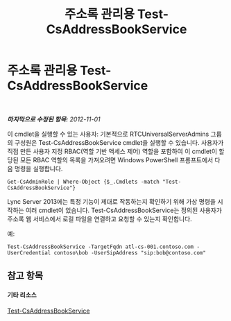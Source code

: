 ﻿---
title: 주소록 관리용 Test-CsAddressBookService
TOCTitle: 주소록 관리용 Test-CsAddressBookService
ms:assetid: b88cea74-41fd-4c0e-9284-7135bff27a27
ms:mtpsurl: https://technet.microsoft.com/ko-kr/library/Gg429720(v=OCS.15)
ms:contentKeyID: 49304829
ms.date: 08/24/2015
mtps_version: v=OCS.15
ms.translationtype: HT
---

# 주소록 관리용 Test-CsAddressBookService

 

_**마지막으로 수정된 항목:** 2012-11-01_

이 cmdlet을 실행할 수 있는 사용자: 기본적으로 RTCUniversalServerAdmins 그룹의 구성원은 Test-CsAddressBookService cmdlet을 실행할 수 있습니다. 사용자가 직접 만든 사용자 지정 RBAC(역할 기반 액세스 제어) 역할을 포함하여 이 cmdlet이 할당된 모든 RBAC 역할의 목록을 가져오려면 Windows PowerShell 프롬프트에서 다음 명령을 실행합니다.

    Get-CsAdminRole | Where-Object {$_.Cmdlets -match "Test-CsAddressBookService"}

Lync Server 2013에는 특정 기능이 제대로 작동하는지 확인하기 위해 가상 명령을 시작하는 여러 cmdlet이 있습니다. Test-CsAddressBookService는 정의된 사용자가 주소록 웹 서비스에서 로컬 파일을 연결하고 요청할 수 있는지 확인합니다.

예:

    Test-CsAddressBookService -TargetFqdn atl-cs-001.contoso.com -UserCredential contoso\bob -UserSipAddress "sip:bob@contoso.com"

## 참고 항목

#### 기타 리소스

[Test-CsAddressBookService](https://docs.microsoft.com/en-us/powershell/module/skype/Test-CsAddressBookService)

